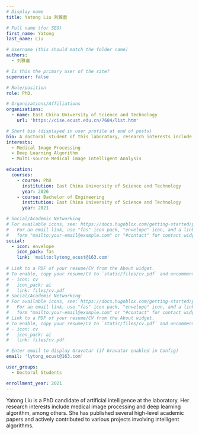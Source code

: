 ```yaml
---
# Display name
title: Yatong Liu 刘雅童

# Full name (for SEO)
first_name: Yatong
last_name: Liu

# Username (this should match the folder name)
authors:
  - 刘雅童

# Is this the primary user of the site?
superuser: false

# Role/position
role: PhD.

# Organizations/Affiliations
organizations:
  - name: East China University of Science and Technology
    url: 'https://cise.ecust.edu.cn/7684/list.htm'

# Short bio (displayed in user profile at end of posts)
bio: A doctoral student of this laboratory, research interests include Medical Image Processing, Deep Learning Algorithm and Multi-source Medical Image Intelligent Analysis.
interests:
  - Medical Image Processing
  - Deep Learning Algorithm
  - Multi-source Medical Image Intelligent Analysis

education:
  courses:
    - course: PhD
      institution: East China University of Science and Technology
      year: 2026
    - course: Bachelor of Engineering
      institution: East China University of Science and Technology
      year: 2021

# Social/Academic Networking
# For available icons, see: https://docs.hugoblox.com/getting-started/page-builder/#icons
#   For an email link, use "fas" icon pack, "envelope" icon, and a link in the
#   form "mailto:your-email@example.com" or "#contact" for contact widget.
social:
  - icon: envelope
    icon_pack: fas
    link: 'mailto:lytong_ecust@163.com'
  
# Link to a PDF of your resume/CV from the About widget.
# To enable, copy your resume/CV to `static/files/cv.pdf` and uncomment the lines below.
# - icon: cv
#   icon_pack: ai
#   link: files/cv.pdf
# Social/Academic Networking
# For available icons, see: https://docs.hugoblox.com/getting-started/page-builder/#icons
#   For an email link, use "fas" icon pack, "envelope" icon, and a link in the
#   form "mailto:your-email@example.com" or "#contact" for contact widget.
# Link to a PDF of your resume/CV from the About widget.
# To enable, copy your resume/CV to `static/files/cv.pdf` and uncomment the lines below.
# - icon: cv
#   icon_pack: ai
#   link: files/cv.pdf

# Enter email to display Gravatar (if Gravatar enabled in Config)
email: 'lytong_ecust@163.com'

user_groups:
  - Doctoral Students

enrollment_year: 2021
---
```


Yatong Liu is a PhD candidate of artificial intelligence at the laboratory. Her research interests include medical image processing and deep learning algorithm, among others. She has published several high-level academic papers and actively contributed to various projects involving intelligent algorithms.
